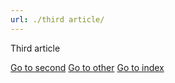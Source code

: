 ```yaml
---
url: ./third article/
---
```

<!-- deno-fmt-ignore-file -->

Third article

[Go to second](./article-2.md)
[Go to other](../other.md)
[Go to index](/index.md)
